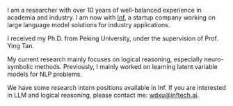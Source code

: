 I am a researcher with over 10 years of well-balanced experience in academia and industry. I am now with [Inf](https://www.infly.cn/), a startup company working on large language model solutions for industry applications.

I received my Ph.D. from Peking University, under the supervision of Prof. Ying Tan.

My current research mainly focuses on logical reasoning, especially neuro-symbolic methods. Previously, I mainly worked on learning latent variable models for NLP problems.

We have some research intern positions available in Inf. If you are interested in LLM and logical reasoning, please contact me: wdxu@inftech.ai.
